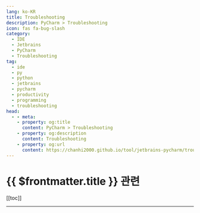 ```yaml
---
lang: ko-KR
title: Troubleshooting
description: PyCharm > Troubleshooting
icon: fas fa-bug-slash
category:
  - IDE
  - Jetbrains
  - PyCharm
  - Troubleshooting
tag:
  - ide
  - py
  - python
  - jetbrains
  - pycharm
  - productivity
  - programming
  - troubleshooting
head:
  - - meta:
    - property: og:title
      content: PyCharm > Troubleshooting
    - property: og:description
      content: Troubleshooting
    - property: og:url
      content: https://chanhi2000.github.io/tool/jetbrains-pycharm/troubleshooting.html
---
```


# {{ $frontmatter.title }} 관련

[[toc]]

---

<TagLinks />
